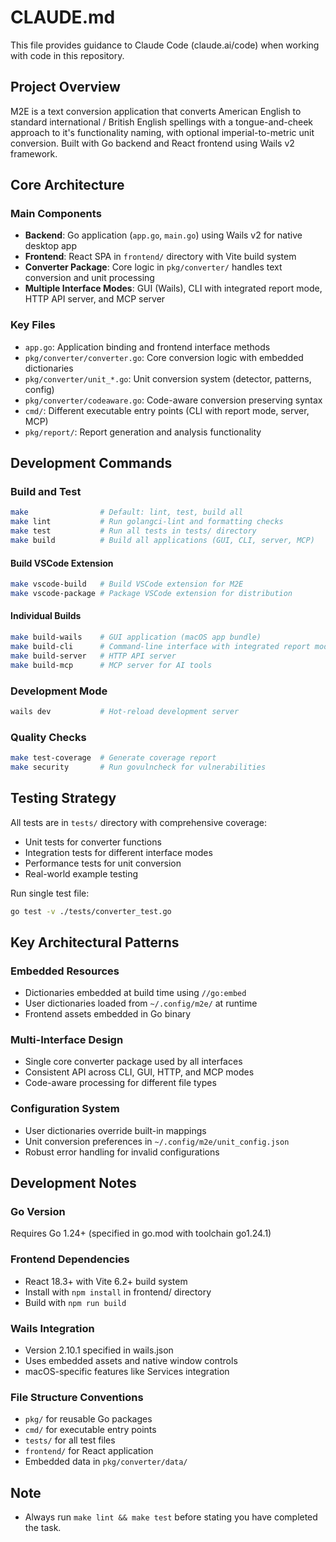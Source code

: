 # CLAUDE.md

This file provides guidance to Claude Code (claude.ai/code) when working with code in this repository.

## Project Overview

M2E is a text conversion application that converts American English to standard international / British English spellings with a tongue-and-cheek approach to it's functionality naming, with optional imperial-to-metric unit conversion. Built with Go backend and React frontend using Wails v2 framework.

## Core Architecture

### Main Components
- **Backend**: Go application (`app.go`, `main.go`) using Wails v2 for native desktop app
- **Frontend**: React SPA in `frontend/` directory with Vite build system
- **Converter Package**: Core logic in `pkg/converter/` handles text conversion and unit processing
- **Multiple Interface Modes**: GUI (Wails), CLI with integrated report mode, HTTP API server, and MCP server

### Key Files
- `app.go`: Application binding and frontend interface methods
- `pkg/converter/converter.go`: Core conversion logic with embedded dictionaries
- `pkg/converter/unit_*.go`: Unit conversion system (detector, patterns, config)
- `pkg/converter/codeaware.go`: Code-aware conversion preserving syntax
- `cmd/`: Different executable entry points (CLI with report mode, server, MCP)
- `pkg/report/`: Report generation and analysis functionality

## Development Commands

### Build and Test
```bash
make                # Default: lint, test, build all
make lint           # Run golangci-lint and formatting checks
make test           # Run all tests in tests/ directory
make build          # Build all applications (GUI, CLI, server, MCP)
```

#### Build VSCode Extension

```bash
make vscode-build   # Build VSCode extension for M2E
make vscode-package # Package VSCode extension for distribution
```

#### Individual Builds
```bash
make build-wails    # GUI application (macOS app bundle)
make build-cli      # Command-line interface with integrated report mode
make build-server   # HTTP API server
make build-mcp      # MCP server for AI tools
```

### Development Mode
```bash
wails dev           # Hot-reload development server
```

### Quality Checks
```bash
make test-coverage  # Generate coverage report
make security       # Run govulncheck for vulnerabilities
```

## Testing Strategy

All tests are in `tests/` directory with comprehensive coverage:
- Unit tests for converter functions
- Integration tests for different interface modes
- Performance tests for unit conversion
- Real-world example testing

Run single test file:
```bash
go test -v ./tests/converter_test.go
```

## Key Architectural Patterns

### Embedded Resources
- Dictionaries embedded at build time using `//go:embed`
- User dictionaries loaded from `~/.config/m2e/` at runtime
- Frontend assets embedded in Go binary

### Multi-Interface Design
- Single core converter package used by all interfaces
- Consistent API across CLI, GUI, HTTP, and MCP modes
- Code-aware processing for different file types

### Configuration System
- User dictionaries override built-in mappings
- Unit conversion preferences in `~/.config/m2e/unit_config.json`
- Robust error handling for invalid configurations

## Development Notes

### Go Version
Requires Go 1.24+ (specified in go.mod with toolchain go1.24.1)

### Frontend Dependencies
- React 18.3+ with Vite 6.2+ build system
- Install with `npm install` in frontend/ directory
- Build with `npm run build`

### Wails Integration
- Version 2.10.1 specified in wails.json
- Uses embedded assets and native window controls
- macOS-specific features like Services integration

### File Structure Conventions
- `pkg/` for reusable Go packages
- `cmd/` for executable entry points
- `tests/` for all test files
- `frontend/` for React application
- Embedded data in `pkg/converter/data/`

## Note

- Always run `make lint && make test` before stating you have completed the task.

